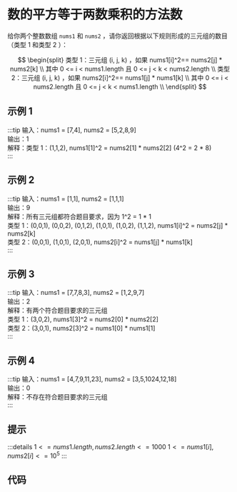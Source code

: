 # 数的平方等于两数乘积的方法数
<algorithm-level level="1"/>

给你两个整数数组 `nums1` 和 `nums2` ，请你返回根据以下规则形成的三元组的数目（类型 1 和类型 2 ）：

$$
\begin{split}
类型 1：三元组 (i, j, k) ，如果 nums1[i]^2== nums2[j] * nums2[k] \\
其中 0 <= i < nums1.length 且 0 <= j < k < nums2.length \\
类型 2：三元组 (i, j, k) ，如果 nums2[i]^2== nums1[j] * nums1[k] \\
其中 0 <= i < nums2.length 且 0 <= j < k < nums1.length \\
\end{split}
$$

## 示例 1

:::tip
输入：nums1 = [7,4], nums2 = [5,2,8,9]<br/>
输出：1<br/>
解释：类型 1：(1,1,2), nums1[1]^2 = nums2[1] * nums2[2] (4^2 = 2 * 8)<br/>
:::

## 示例 2

:::tip
输入：nums1 = [1,1], nums2 = [1,1,1]<br/>
输出：9<br/>
解释：所有三元组都符合题目要求，因为 1^2 = 1 * 1<br/>
类型 1：(0,0,1), (0,0,2), (0,1,2), (1,0,1), (1,0,2), (1,1,2), nums1[i]^2 = nums2[j] * nums2[k]<br/>
类型 2：(0,0,1), (1,0,1), (2,0,1), nums2[i]^2 = nums1[j] * nums1[k]<br/>
:::

## 示例 3

:::tip
输入：nums1 = [7,7,8,3], nums2 = [1,2,9,7]<br/>
输出：2<br/>
解释：有两个符合题目要求的三元组<br/>
类型 1：(3,0,2), nums1[3]^2 = nums2[0] * nums2[2]<br/>
类型 2：(3,0,1), nums2[3]^2 = nums1[0] * nums1[1]<br/>
:::

## 示例 4

:::tip
输入：nums1 = [4,7,9,11,23], nums2 = [3,5,1024,12,18]<br/>
输出：0<br/>
解释：不存在符合题目要求的三元组<br/>
:::

## 提示

:::details
$1 <= nums1.length, nums2.length <= 1000$
$1 <= nums1[i], nums2[i] <= 10^5$
:::

## 代码
<stackblitz project-id="number-of-ways-where-square-of-number-is-equal-to-produc"/>
